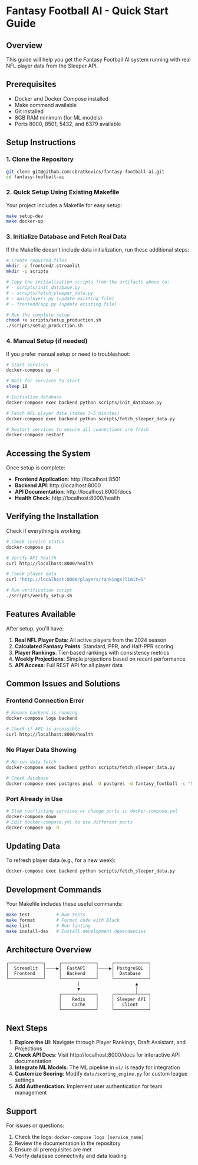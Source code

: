 # Fantasy Football AI - Quick Start Guide

## Overview

This guide will help you get the Fantasy Football AI system running with real NFL player data from the Sleeper API.

## Prerequisites

- Docker and Docker Compose installed
- Make command available
- Git installed
- 8GB RAM minimum (for ML models)
- Ports 8000, 8501, 5432, and 6379 available

## Setup Instructions

### 1. Clone the Repository

```bash
git clone git@github.com:cbratkovics/fantasy-football-ai.git
cd fantasy-football-ai
```

### 2. Quick Setup Using Existing Makefile

Your project includes a Makefile for easy setup:

```bash
make setup-dev
make docker-up
```

### 3. Initialize Database and Fetch Real Data

If the Makefile doesn't include data initialization, run these additional steps:

```bash
# Create required files
mkdir -p frontend/.streamlit
mkdir -p scripts

# Copy the initialization scripts from the artifacts above to:
# - scripts/init_database.py
# - scripts/fetch_sleeper_data.py
# - api/players.py (update existing file)
# - frontend/app.py (update existing file)

# Run the complete setup
chmod +x scripts/setup_production.sh
./scripts/setup_production.sh
```

### 4. Manual Setup (if needed)

If you prefer manual setup or need to troubleshoot:

```bash
# Start services
docker-compose up -d

# Wait for services to start
sleep 10

# Initialize database
docker-compose exec backend python scripts/init_database.py

# Fetch NFL player data (takes 3-5 minutes)
docker-compose exec backend python scripts/fetch_sleeper_data.py

# Restart services to ensure all connections are fresh
docker-compose restart
```

## Accessing the System

Once setup is complete:

- **Frontend Application**: http://localhost:8501
- **Backend API**: http://localhost:8000
- **API Documentation**: http://localhost:8000/docs
- **Health Check**: http://localhost:8000/health

## Verifying the Installation

Check if everything is working:

```bash
# Check service status
docker-compose ps

# Verify API health
curl http://localhost:8000/health

# Check player data
curl "http://localhost:8000/players/rankings?limit=5"

# Run verification script
./scripts/verify_setup.sh
```

## Features Available

After setup, you'll have:

1. **Real NFL Player Data**: All active players from the 2024 season
2. **Calculated Fantasy Points**: Standard, PPR, and Half-PPR scoring
3. **Player Rankings**: Tier-based rankings with consistency metrics
4. **Weekly Projections**: Simple projections based on recent performance
5. **API Access**: Full REST API for all player data

## Common Issues and Solutions

### Frontend Connection Error
```bash
# Ensure backend is running
docker-compose logs backend

# Check if API is accessible
curl http://localhost:8000/health
```

### No Player Data Showing
```bash
# Re-run data fetch
docker-compose exec backend python scripts/fetch_sleeper_data.py

# Check database
docker-compose exec postgres psql -U postgres -d fantasy_football -c "SELECT COUNT(*) FROM players;"
```

### Port Already in Use
```bash
# Stop conflicting services or change ports in docker-compose.yml
docker-compose down
# Edit docker-compose.yml to use different ports
docker-compose up -d
```

## Updating Data

To refresh player data (e.g., for a new week):

```bash
docker-compose exec backend python scripts/fetch_sleeper_data.py
```

## Development Commands

Your Makefile includes these useful commands:

```bash
make test          # Run tests
make format        # Format code with Black
make lint          # Run linting
make install-dev   # Install development dependencies
```

## Architecture Overview

```
┌─────────────┐     ┌─────────────┐     ┌─────────────┐
│  Streamlit  │────▶│  FastAPI    │────▶│ PostgreSQL  │
│  Frontend   │     │  Backend    │     │  Database   │
└─────────────┘     └─────────────┘     └─────────────┘
                           │                     ▲
                           ▼                     │
                    ┌─────────────┐     ┌────────┴────┐
                    │    Redis    │     │ Sleeper API │
                    │    Cache    │     │   Client    │
                    └─────────────┘     └─────────────┘
```

## Next Steps

1. **Explore the UI**: Navigate through Player Rankings, Draft Assistant, and Projections
2. **Check API Docs**: Visit http://localhost:8000/docs for interactive API documentation
3. **Integrate ML Models**: The ML pipeline in `ml/` is ready for integration
4. **Customize Scoring**: Modify `data/scoring_engine.py` for custom league settings
5. **Add Authentication**: Implement user authentication for team management

## Support

For issues or questions:
1. Check the logs: `docker-compose logs [service_name]`
2. Review the documentation in the repository
3. Ensure all prerequisites are met
4. Verify database connectivity and data loading